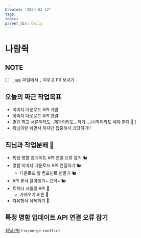 ```yaml
---
Created: "2024-02-12"
tags: 
topic: 
parent_dir: Daily
---
```

# 나람쥑
## NOTE
- [ ] `_app` 파일에서 `,` 지우고 PR 보내기
## 오늘의 짜근 작업목표
- 이미지 다운로드 API 개발
- 이미지 다운로드 API 연결
- 밀린 회고 서론이라도...제목이라도...적기....(시작이라도 해야 한다 🫠 )
- 쥑님이랑 쉬면서 하지만 집중해서 코딩하기!!
## 직님과 작업분배 🤔
- 특정 명함 업데이트 API 연결 오류 잡기 🐿️
- 명함 이미지 다운로드 API 연결하기 🐿️
	- 다운로드 할 컴포넌트 만들기 🐿️
- API 문서 갈아엎기~ 으악~ 🐿️
- 트위터 크롤링 API 🐹
	- 가져오기 버튼 🐹
- 자유형식 삭제하기 🐹
## 특정 명함 업데이트 API 연결 오류 잡기
[쥑님 PR](https://github.com/ramgee-zzik-nabi/application/pull/19)
`fix/merge-conflict`

